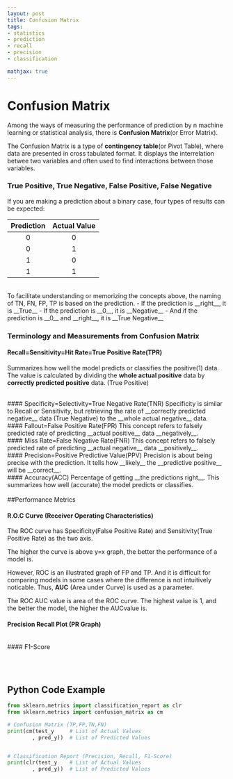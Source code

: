 ```yaml
---
layout: post
title: Confusion Matrix
tags:
- statistics
- prediction
- recall
- precision
- classification

mathjax: true
---
```

# Confusion Matrix

Among the  ways of measuring the performance of prediction by n machine learning or statistical analysis, there is __Confusion Matrix__(or Error Matrix).

The Confusion Matrix is a type of __contingency table__(or Pivot Table), where data are presented in cross tabulated format. It displays the interrelation betwee two variables and often used to find interactions between those variables.

### True Positive, True Negative, False Positive, False Negative

If you are making a prediction about a binary case, four types of results can be expected:
<br>

| Prediction | Actual Value |
|:--------:|:--------:|
|   0     |      0  | >> True Negative  (TN)
|    0    |     1   | >> False Negative (FN)
|    1    |   0     | >> False Positive (FP)
|    1    |   1     | >> True Positive  (TP)

<br>
To facilitate understanding or memorizing the concepts above, the naming of TN, FN, FP, TP is based on the prediction. 
- If the prediction is __right__, it is __True__
- If the prediction is __0__, it is __Negative__
- And if the prediction is __0__ and __right__, it is __True Negative__
<br>

### Terminology and Measurements from Confusion Matrix

#### Recall=Sensitivity=Hit Rate=True Positive Rate(TPR)
Summarizes how well the model predicts or classifies the positive(1) data. The value is calculated by dividing the __whole actual positive__ data by __correctly predicted positive__ data. (True Positive)

<br>
#### Specificity=Selectivity=True Negative Rate(TNR)
Specificity is similar to Recall or Sensitivity, but retrieving the rate of __correctly predicted negative__ data (True Negative) to the __whole actual negative__ data.

<br>
#### Fallout=False Positive Rate(FPR)
This concept refers to falsely predicted rate of predicting __actual positive__ data __negatively__.
<br>
#### Miss Rate=False Negative Rate(FNR)
This concept refers to falsely predicted rate of predicting __actual negative__ data __positively__.

<br>
#### Precision=Positive Predictive Value(PPV)
Precision is about being precise with the prediction. It tells how __likely__ the __predictive positive__ will be __correct__.

<br>
#### Accuracy(ACC)
Percentage of getting __the predictions right__. This summarizes how well (accurate) the model predicts or classifies.
<br>
<br>
##Performance Metrics 

#### R.O.C Curve (Receiver Operating Characteristics)
The ROC curve has Specificity(False Positive Rate) and Sensitivity(True Positive Rate) as the two axis.

The higher the curve is above y=x graph, the better the performance of a model is.

However, ROC is an illustrated graph of FP and TP. And it is difficult for comparing models in some cases where the difference is not intuitively noticable. Thus, __AUC__ (Area under Curve) is used as a parameter. 

The ROC AUC value is area of the ROC curve. The highest value is 1, and the better the model, the higher the AUCvalue is.

#### Precision Recall Plot (PR Graph)

<br>
#### F1-Score

<br>

<br><br>
## Python Code Example

```python
from sklearn.metrics import classification_report as clr
from sklearn.metrics import confusion_matrix as cm

# Confusion Matrix (TP,FP,TN,FN)
print(cm(test_y     # List of Actual Values
        , pred_y))  # List of Predicted Values


# Classification Report (Precision, Recall, F1-Score)
print(clr(test_y    # List of Actual Values
        , pred_y))  # List of Predicted Values


```

